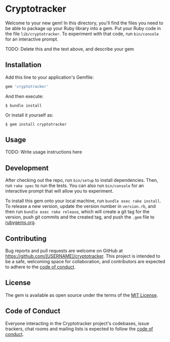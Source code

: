 # Cryptotracker

Welcome to your new gem! In this directory, you'll find the files you need to be able to package up your Ruby library into a gem. Put your Ruby code in the file `lib/cryptotracker`. To experiment with that code, run `bin/console` for an interactive prompt.

TODO: Delete this and the text above, and describe your gem

## Installation

Add this line to your application's Gemfile:

```ruby
gem 'cryptotracker'
```

And then execute:

    $ bundle install

Or install it yourself as:

    $ gem install cryptotracker

## Usage

TODO: Write usage instructions here

## Development

After checking out the repo, run `bin/setup` to install dependencies. Then, run `rake spec` to run the tests. You can also run `bin/console` for an interactive prompt that will allow you to experiment.

To install this gem onto your local machine, run `bundle exec rake install`. To release a new version, update the version number in `version.rb`, and then run `bundle exec rake release`, which will create a git tag for the version, push git commits and the created tag, and push the `.gem` file to [rubygems.org](https://rubygems.org).

## Contributing

Bug reports and pull requests are welcome on GitHub at https://github.com/[USERNAME]/cryptotracker. This project is intended to be a safe, welcoming space for collaboration, and contributors are expected to adhere to the [code of conduct](https://github.com/[USERNAME]/cryptotracker/blob/master/CODE_OF_CONDUCT.md).

## License

The gem is available as open source under the terms of the [MIT License](https://opensource.org/licenses/MIT).

## Code of Conduct

Everyone interacting in the Cryptotracker project's codebases, issue trackers, chat rooms and mailing lists is expected to follow the [code of conduct](https://github.com/[USERNAME]/cryptotracker/blob/master/CODE_OF_CONDUCT.md).
